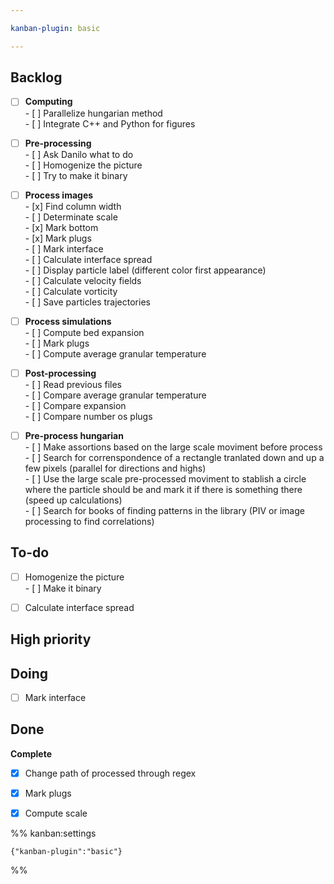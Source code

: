```yaml
---

kanban-plugin: basic

---
```


## Backlog

- [ ] **Computing**<br>- [ ] Parallelize hungarian method<br>- [ ] Integrate C++ and Python for figures
- [ ] **Pre-processing**<br>- [ ] Ask Danilo what to do<br>- [ ] Homogenize the picture<br>- [ ] Try to make it binary
- [ ] **Process images**<br>- [x] Find column width<br>- [ ] Determinate scale<br>- [x] Mark bottom<br>- [x] Mark plugs<br>- [ ] Mark interface<br>- [ ] Calculate interface spread<br>- [ ] Display particle label (different color first appearance)<br>- [ ] Calculate velocity fields<br>- [ ] Calculate vorticity<br>- [ ] Save particles trajectories
- [ ] **Process simulations**<br>- [ ] Compute bed expansion<br>- [ ] Mark plugs<br>- [ ] Compute average granular temperature
- [ ] **Post-processing**<br>- [ ] Read previous files<br>- [ ] Compare average granular temperature<br>- [ ] Compare expansion<br>- [ ] Compare number os plugs
- [ ] **Pre-process hungarian**<br>- [ ] Make assortions based on the large scale moviment before process<br>- [ ] Search for correnspondence of a rectangle tranlated down and up a few pixels (parallel for directions and highs)<br>- [ ] Use the large scale pre-processed moviment to stablish a circle where the particle should be and mark it if there is something there (speed up calculations)<br>- [ ] Search for books of finding patterns in the library (PIV or image processing to find correlations)


## To-do

- [ ] Homogenize the picture<br>- [ ] Make it binary
- [ ] Calculate interface spread


## High priority



## Doing

- [ ] Mark interface


## Done

**Complete**
- [x] Change path of processed through regex
- [x] Mark plugs
- [x] Compute scale




%% kanban:settings
```
{"kanban-plugin":"basic"}
```
%%